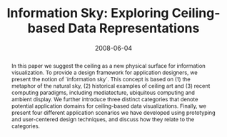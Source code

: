 ---
abstract: In this paper we suggest the ceiling as a new  physical surface for information
  visualization. To  provide a design framework for application designers,  we present
  the notion of `information sky´. This concept  is based on (1) the metaphor of the
  natural sky, (2)  historical examples of ceiling art and (3) recent  computing paradigms,
  including mediatecture,  ubiquitous computing and ambient display. We further  introduce
  three distinct categories that denote potential  application domains for ceiling-based
  data  visualizations. Finally, we present four different  application scenarios
  we have developed using  prototyping and user-centered design techniques, and  discuss
  how they relate to the categories.
authors:
- Martin Tomitsch
- Thomas Grechenig
- Andrew Vande Moere
- S Renan
date: '2008-06-04'
featured: false
links:
- name: Publik
  url: https://publik.tuwien.ac.at/showentry.php?ID=172341&lang=2
publication_types:
- '1'
publishDate: '2008-06-04'
title: 'Information Sky: Exploring Ceiling-based Data Representations'
url_pdf: ''
---